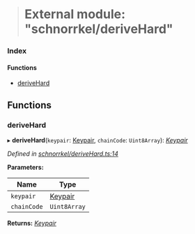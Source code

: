 > # External module: "schnorrkel/deriveHard"

### Index

#### Functions

* [deriveHard](_schnorrkel_derivehard_.md#derivehard)

## Functions

###  deriveHard

▸ **deriveHard**(`keypair`: [Keypair](../interfaces/_types_.keypair.md), `chainCode`: `Uint8Array`): *[Keypair](../interfaces/_types_.keypair.md)*

*Defined in [schnorrkel/deriveHard.ts:14](https://github.com/polkadot-js/common/blob/6c79462/packages/util-crypto/src/schnorrkel/deriveHard.ts#L14)*

**Parameters:**

Name | Type |
------ | ------ |
`keypair` | [Keypair](../interfaces/_types_.keypair.md) |
`chainCode` | `Uint8Array` |

**Returns:** *[Keypair](../interfaces/_types_.keypair.md)*